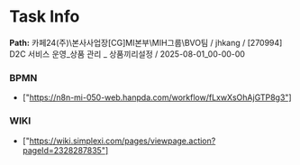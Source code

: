 # Task Info

**Path:** 카페24(주)\본사사업장\[CG]MI본부\MIH그룹\BVO팀 / jhkang / [270994] D2C 서비스 운영_상품 관리 _ 상품끼리설정 / 2025-08-01_00-00-00

### BPMN
- ["https://n8n-mi-050-web.hanpda.com/workflow/fLxwXsOhAjGTP8g3"]

### WIKI
- ["https://wiki.simplexi.com/pages/viewpage.action?pageId=2328287835"]

